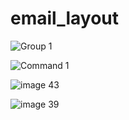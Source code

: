 # email_layout

![Group 1](https://user-images.githubusercontent.com/118895432/218268966-d45d7594-0edb-4ddc-b079-4b2e11764ed6.jpg)

![Command 1](https://user-images.githubusercontent.com/118895432/218277933-a68f6aeb-5825-4599-8f63-e84a24fe7909.jpg)

![image 43](https://user-images.githubusercontent.com/118895432/218315212-940f15da-4dd6-4b33-9d5e-78b31957c8e0.jpg)

![image 39](https://user-images.githubusercontent.com/118895432/218327109-4e8d7f05-9abe-4567-a677-654bc41759da.jpg)

